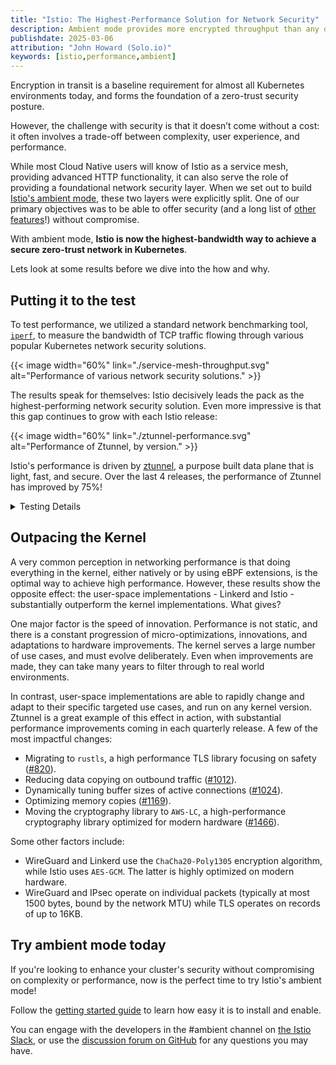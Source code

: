 ```yaml
---
title: "Istio: The Highest-Performance Solution for Network Security"
description: Ambient mode provides more encrypted throughput than any other project in the Kubernetes ecosystem.
publishdate: 2025-03-06
attribution: "John Howard (Solo.io)"
keywords: [istio,performance,ambient]
---
```


Encryption in transit is a baseline requirement for almost all Kubernetes environments today, and forms the foundation of a zero-trust security posture.

However, the challenge with security is that it doesn’t come without a cost: it often involves a trade-off between complexity, user experience, and performance.

While most Cloud Native users will know of Istio as a service mesh, providing advanced HTTP functionality, it can also serve the role of providing a foundational network security layer. When we set out to build [Istio's ambient mode](/docs/overview/dataplane-modes/#ambient-mode), these two layers were explicitly split. One of our primary objectives was to be able to offer security (and a long list of [other features](/docs/concepts/)!) without compromise.

With ambient mode, **Istio is now the highest-bandwidth way to achieve a secure zero-trust network in Kubernetes**.

Lets look at some results before we dive into the how and why.

## Putting it to the test

To test performance, we utilized a standard network benchmarking tool, [`iperf`](https://iperf.fr/), to measure the bandwidth of TCP traffic flowing through various popular Kubernetes network security solutions.

{{< image width="60%"
    link="./service-mesh-throughput.svg"
    alt="Performance of various network security solutions."
    >}}

The results speak for themselves: Istio decisively leads the pack as the highest-performing network security solution.
Even more impressive is that this gap continues to grow with each Istio release:

{{< image width="60%"
    link="./ztunnel-performance.svg"
    alt="Performance of Ztunnel, by version."
    >}}

Istio's performance is driven by [ztunnel](https://github.com/istio/ztunnel), a purpose built data plane that is light, fast, and secure.
Over the last 4 releases, the performance of Ztunnel has improved by 75%!

<details>
<summary>Testing Details</summary>

Implementations under test:
* Istio: version 1.26 (prerelease), default settings
* <a href="https://linkerd.io/">Linkerd</a>: version `edge-25.2.2`, default settings
* <a href="https://cilium.io/">Cilium</a>: version `v1.16.6` with `kubeProxyReplacement=true`
  * WireGuard uses `encryption.type=wireguard`
  * IPsec uses `encryption.type=ipsec` with the `GCM-128-AES` algorithm
  * Additionally, both modes were tested with all of the recommendations in <a href="https://docs.cilium.io/en/stable/operations/performance/tuning/">Cilium's tuning guide</a> (including `netkit`, `native` routing mode, BIGTCP (for WireGuard; IPsec is incompatible), BPF masquerade, and BBR bandwidth manager). However, the results were the same with and without these settings applied, so only one result is reported.
* <a href="https://www.tigera.io/project-calico/">Calico</a>: version `v3.29.2` with `calicoNetwork.linuxDataplane=BPF` and `wireguardEnabled=true`
* <a href="https://kindnet.es/">Kindnet</a>: version `v1.8.5` with `--ipsec-overlay=true`.

Some implementations only encrypt traffic cross-node, so are excluded from the same-node tests.

Tests were run on a single `iperf` connection (`iperf3 -c iperf-server`), averaging the result of 3 consecutive runs.
The tests run on 16 core x86 machines running Linux 6.13. For various reasons, no implementation makes use of more than 1-2 cores when handling a single connection, so the core count is not a bottleneck.

Note: many of these implementations support HTTP control.
This test does not exercise this functionality in any implementation.
[Previous posts](/blog/2024/ambient-vs-cilium/) have focused on this area of Istio.

</details>

## Outpacing the Kernel

A very common perception in networking performance is that doing everything in the kernel, either natively or by using eBPF extensions, is the optimal way to achieve high performance.
However, these results show the opposite effect: the user-space implementations - Linkerd and Istio - substantially outperform the kernel implementations. What gives?

One major factor is the speed of innovation.
Performance is not static, and there is a constant progression of micro-optimizations, innovations, and adaptations to hardware improvements.
The kernel serves a large number of use cases, and must evolve deliberately. Even when improvements are made, they can take many years to filter through to real world environments.

In contrast, user-space implementations are able to rapidly change and adapt to their specific targeted use cases, and run on any kernel version.
Ztunnel is a great example of this effect in action, with substantial performance improvements coming in each quarterly release.
A few of the most impactful changes:

* Migrating to `rustls`, a high performance TLS library focusing on safety ([#820](https://github.com/istio/ztunnel/pull/820)).
* Reducing data copying on outbound traffic ([#1012](https://github.com/istio/ztunnel/pull/1012)).
* Dynamically tuning buffer sizes of active connections ([#1024](https://github.com/istio/ztunnel/pull/1024)).
* Optimizing memory copies ([#1169](https://github.com/istio/ztunnel/pull/1169)).
* Moving the cryptography library to `AWS-LC`, a high-performance cryptography library optimized for modern hardware ([#1466](https://github.com/istio/ztunnel/pull/1466)).

Some other factors include:
* WireGuard and Linkerd use the `ChaCha20-Poly1305` encryption algorithm, while Istio uses `AES-GCM`. The latter is highly optimized on modern hardware.
* WireGuard and IPsec operate on individual packets (typically at most 1500 bytes, bound by the network MTU) while TLS operates on records of up to 16KB.

## Try ambient mode today

If you're looking to enhance your cluster's security without compromising on complexity or performance, now is the perfect time to try Istio's ambient mode!

Follow the [getting started guide](/docs/ambient/getting-started/) to learn how easy it is to install and enable.

You can engage with the developers in the #ambient channel on [the Istio Slack](https://slack.istio.io), or use the [discussion forum on GitHub](https://github.com/istio/istio/discussions) for any questions you may have.
